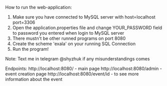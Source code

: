 How to run the web-application:
1. Make sure you have connected to MySQL server with host=localhost port=3306
2. Open the application.properties file and change YOUR_PASSWORD field to password you entered when login to MySQL server
3. There mustn't be other runned programs on port 8080
4. Create the scheme 'exala' on your running SQL Connection
5. Run the program!

Note:
Text me in telegram @shyzhuk if any misunderstandings comes

Endpoints:
http://localhost:8080/ - main page
http://localhost:8080/admin - event creation page
http://localhost:8080/event/id - to see more information about the event
